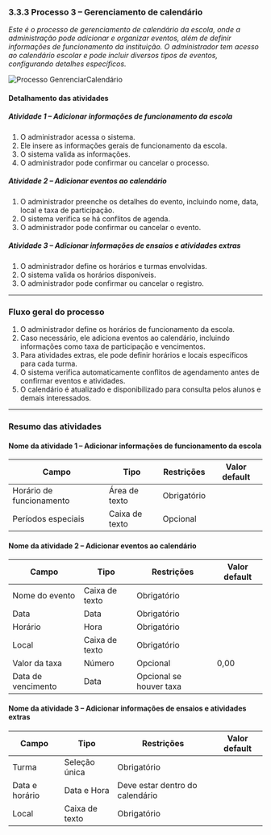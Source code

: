 ### 3.3.3 Processo 3 – Gerenciamento de calendário

_Este é o processo de gerenciamento de calendário da escola, onde a administração pode adicionar e organizar eventos, além de definir informações de funcionamento da instituição. O administrador tem acesso ao calendário escolar e pode incluir diversos tipos de eventos, configurando detalhes específicos._

![Processo GenrenciarCalendário](images/bpmnGerenciamentoCalendário.png "Modelo BPMN do Processo 3.")


#### Detalhamento das atividades

##### **Atividade 1 – Adicionar informações de funcionamento da escola**

1. O administrador acessa o sistema.
2. Ele insere as informações gerais de funcionamento da escola.
3. O sistema valida as informações.
4. O administrador pode confirmar ou cancelar o processo.

##### **Atividade 2 – Adicionar eventos ao calendário**

1. O administrador preenche os detalhes do evento, incluindo nome, data, local e taxa de participação.
2. O sistema verifica se há conflitos de agenda.
3. O administrador pode confirmar ou cancelar o evento.

##### **Atividade 3 – Adicionar informações de ensaios e atividades extras**

1. O administrador define os horários e turmas envolvidas.
2. O sistema valida os horários disponíveis.
3. O administrador pode confirmar ou cancelar o registro.

---

### **Fluxo geral do processo**
1. O administrador define os horários de funcionamento da escola.
2. Caso necessário, ele adiciona eventos ao calendário, incluindo informações como taxa de participação e vencimentos.
3. Para atividades extras, ele pode definir horários e locais específicos para cada turma.
4. O sistema verifica automaticamente conflitos de agendamento antes de confirmar eventos e atividades.
5. O calendário é atualizado e disponibilizado para consulta pelos alunos e demais interessados.

---

### **Resumo das atividades**

#### **Nome da atividade 1 – Adicionar informações de funcionamento da escola**

| **Campo**               | **Tipo**      | **Restrições**                      | **Valor default** |
|-------------------------|--------------|--------------------------------------|-------------------|
| Horário de funcionamento | Área de texto | Obrigatório                         |                   |
| Períodos especiais      | Caixa de texto | Opcional                            |                   |

#### **Nome da atividade 2 – Adicionar eventos ao calendário**

| **Campo**              | **Tipo**          | **Restrições**                        | **Valor default** |
|------------------------|------------------|--------------------------------------|-------------------|
| Nome do evento        | Caixa de texto   | Obrigatório                         |                   |
| Data                  | Data             | Obrigatório                         |                   |
| Horário               | Hora             | Obrigatório                         |                   |
| Local                 | Caixa de texto   | Obrigatório                         |                   |
| Valor da taxa         | Número           | Opcional                            | 0,00              |
| Data de vencimento    | Data             | Opcional se houver taxa             |                   |

#### **Nome da atividade 3 – Adicionar informações de ensaios e atividades extras**

| **Campo**              | **Tipo**          | **Restrições**                        | **Valor default** |
|------------------------|------------------|--------------------------------------|-------------------|
| Turma                 | Seleção única    | Obrigatório                         |                   |
| Data e horário        | Data e Hora      | Deve estar dentro do calendário     |                   |
| Local                 | Caixa de texto   | Obrigatório                         |                   |
